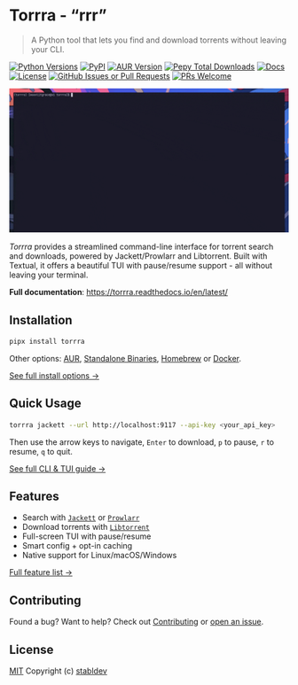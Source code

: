 # Torrra - “rrr”

> A Python tool that lets you find and download torrents without leaving your CLI.

[![Python Versions](https://img.shields.io/pypi/pyversions/torrra?style=flat-square)](https://pypi.org/project/torrra/)
[![PyPI](https://img.shields.io/pypi/v/torrra?style=flat-square)](https://pypi.org/project/torrra/)
[![AUR Version](https://img.shields.io/aur/version/torrra?style=flat-square)](https://aur.archlinux.org/packages/torrra)
[![Pepy Total Downloads](https://img.shields.io/pepy/dt/torrra?style=flat-square&color=blue)](https://pypi.org/project/torrra/)
[![Docs](https://readthedocs.org/projects/torrra/badge/?version=latest&style=flat-square)](https://torrra.readthedocs.io/)
[![License](https://img.shields.io/github/license/stabldev/torrra?style=flat-square)](https://github.com/stabldev/torrra/blob/main/LICENSE)
[![GitHub Issues or Pull Requests](https://img.shields.io/github/issues/stabldev/torrra?style=flat-square)](https://github.com/stabldev/torrra/issues)
[![PRs Welcome](https://img.shields.io/badge/PRs-welcome-brightgreen?style=flat-square)](https://github.com/stabldev/torrra/issues)

![demo](./docs/_static/demo.gif)

_Torrra_ provides a streamlined command-line interface for torrent search and downloads, powered by Jackett/Prowlarr and Libtorrent. Built with Textual, it offers a beautiful TUI with pause/resume support - all without leaving your terminal.

**Full documentation**: https://torrra.readthedocs.io/en/latest/

## Installation

```bash
pipx install torrra
```

Other options: [AUR](https://aur.archlinux.org/packages/torrra), [Standalone Binaries](https://github.com/stabldev/torrra/releases), [Homebrew](https://github.com/Maniacsan/homebrew-torrra) or [Docker](https://hub.docker.com/r/stabldev/torrra).

[See full install options →](https://torrra.readthedocs.io/en/latest/installation.html)

## Quick Usage

```bash
torrra jackett --url http://localhost:9117 --api-key <your_api_key>
```

Then use the arrow keys to navigate, `Enter` to download, `p` to pause, `r` to resume, `q` to quit.

[See full CLI & TUI guide →](https://torrra.readthedocs.io/en/latest/usage.html)

## Features

- Search with [`Jackett`](https://github.com/Jackett/Jackett) or [`Prowlarr`](https://github.com/Prowlarr/Prowlarr)
- Download torrents with [`Libtorrent`](https://libtorrent.org)
- Full-screen TUI with pause/resume
- Smart config + opt-in caching
- Native support for Linux/macOS/Windows

[Full feature list →](https://torrra.readthedocs.io/en/latest/#features)

## Contributing

Found a bug? Want to help?
Check out [Contributing](https://torrra.readthedocs.io/en/latest/contributing.html) or [open an issue](https://github.com/stabldev/torrra/issues).

## License

[MIT](https://github.com/stabldev/torrra/blob/main/LICENSE) Copyright (c) [stabldev](https://github.com/stabldev)
